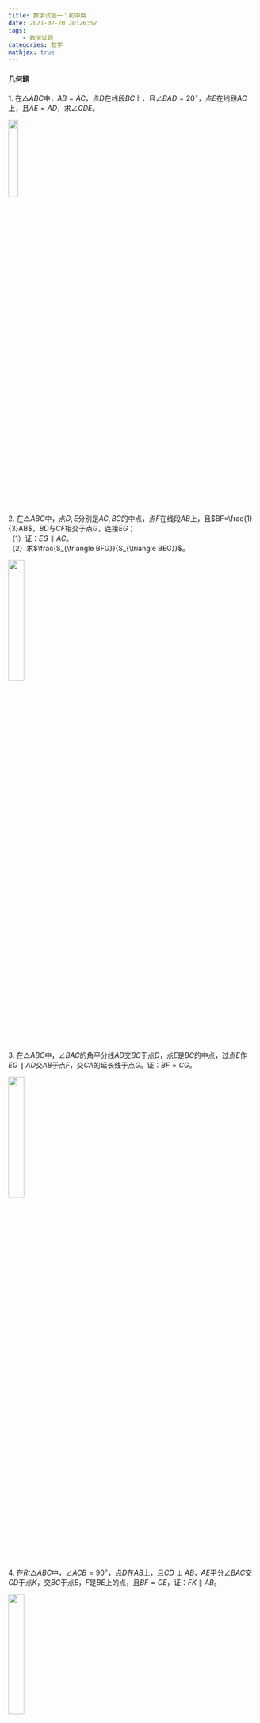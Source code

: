 ```yaml
---
title: 数学试题一：初中篇
date: 2021-02-20 20:26:52
tags:
    - 数学试题
categories: 数学
mathjax: true
---
```


#### 几何题
$1.$ 在$\triangle ABC$中，$AB=AC$，点$D$在线段$BC$上，且$\angle BAD = 20^\circ$，点$E$在线段$AC$上，且$AE = AD$，求$\angle CDE$。

<img src="https://cdn.jsdelivr.net/gh/gamersover/hexo_blog_assets@main/数学试题1/xxx.3m0ztdhm7mo0.png" width="20%">
<!--more-->

$2.$ 在$\triangle ABC$中，点$D,E$分别是$AC,BC$的中点，点$F$在线段$AB$上，且$BF=\frac{1}{3}AB$，$BD$与$CF$相交于点$G$，连接$EG$； <br/>
（1）证：$EG \parallel AC$。 <br/>
（2）求$\frac{S_{\triangle BFG}}{S_{\triangle BEG}}$。

<img src="https://cdn.jsdelivr.net/gh/gamersover/hexo_blog_assets@main/数学试题1/xxx.3yab6h8om400.png" width="25%">

$3.$ 在$\triangle ABC$中，$\angle BAC$的角平分线$AD$交$BC$于点$D$，点$E$是$BC$的中点，过点$E$作$EG \parallel AD$交$AB$于点$F$，交$CA$的延长线于点$G$。证：$BF = CG$。

<img src="https://cdn.jsdelivr.net/gh/gamersover/hexo_blog_assets@main/数学试题1/xxx.5624mi9lzn40.png" width="25%">

$4.$ 在$Rt\triangle ABC$中，$\angle ACB = 90^\circ$，点$D$在$AB$上，且$CD \perp AB$，$AE$平分$\angle BAC$交$CD$于点$K$，交$BC$于点$E$，$F$是$BE$上的点，且$BF=CE$，证：$FK \parallel AB$。

<img src="https://cdn.jsdelivr.net/gh/gamersover/hexo_blog_assets@main/数学试题1/xxx.1znoa8xpzv28.png" width="25%">

$5.$ $EFGH$是正方形$ABCD$的内接四边形，其中点$E,F,G,H$分别在线段$AB,BC,CD,DA$中，$\angle BEG,\angle CFH$都是锐角，已知$EG=3,FH=4$，四边形$EFGH$的面积为$5$，求正方形$ABCD$的面积。

<img src="https://cdn.jsdelivr.net/gh/gamersover/hexo_blog_assets@main/数学试题1/xxx.4oasv01zcqw0.png" width="25%">

$6.$ 平行四边形$ABCD$中，$BC=2AB$，$M$是$AD$的中点，点$E$在$AB$上，且$CE \perp AB$，求$\angle DME : \angle AEM$。

<img src="https://cdn.jsdelivr.net/gh/gamersover/hexo_blog_assets@main/数学试题1/xxx.6va1qkqldsk0.png" width="30%">

$7.$ 矩形$ABCD$中，$AB=a,BC=b$，点$E,F$分别在$AB,BC$上，定义$S_1=S_{\triangle DAE},S_2=S_{\triangle CDF},S_3=S_{\triangle BEF},S_4=S_{\triangle DEF}$，如果$S_1=S_2=\frac{1}{2} (S_3 + S_4)$，求$S_4$（用$a,b$表示）。

<img src="https://cdn.jsdelivr.net/gh/gamersover/hexo_blog_assets@main/数学试题1/xxx.2f4ooc66bjk0.png" width="25%">

$8.$ 平行四边形$ABCD$中，$M$是$BC$的中点，且$AM=9,BD=12,AD=10$，求平行四边形$ABCD$的面积。

<img src="https://cdn.jsdelivr.net/gh/gamersover/hexo_blog_assets@main/数学试题1/No.8.png" width="25%">

$9.$ 平行四边形$ABCD$中，$AB=5,AD=8$，$\angle BAD,\angle ADC$的角平分线分别交$BC$于点$E,F$，求$EF$。

<img src="https://cdn.jsdelivr.net/gh/gamersover/hexo_blog_assets@main/数学试题1/截屏2021-11-16-下午1.05.36.4k5j37rkpkm0.png" width="30%">

$10.$ $\triangle ABC$是$\bigodot O$的内接三角形，且$AC=BC$，点$D$在$\bigodot O$上，延长$DA$至点$E$，使$CE=CD$；<br/>
（1）证：$AE=BD$。 <br/>
（2）若$AC \perp BC$，证：$AD+BD = \sqrt 2 CD$。

<img src="https://cdn.jsdelivr.net/gh/gamersover/hexo_blog_assets@main/数学试题1/截屏2021-11-16-下午1.39.17.5mu0amvppwg0.png" width="25%">

$11.$ 在三角形$ABC$中，点$O$是$AC$上的一个动点，过点$O$作直线$MN \parallel BC$，设$MN$交$\triangle BCA$的角平分线于点$E$，交$\triangle BCA$的外角平行线于点$F$；<br/>
（1）证：$OE=OF$。<br/>
（2）点$O$在何处时，四边形$AECF$是矩形？<br/>
（3）若$AC$上存在点$O$使四边形$AECF$是正方形，且$\frac{AE}{BC} = \frac{\sqrt 6}{2} $，求$\angle B$的大小。

<img src="https://cdn.jsdelivr.net/gh/gamersover/hexo_blog_assets@main/数学试题1/截屏2021-11-16-下午1.57.58.46n7smzyjp00.png" width="30%">

$12.$ 三角形$ABC$中，$AB=5,AC=3$，$D$为$BC$的中点，$AD=2$，求$BC$的长。

<img src="https://cdn.jsdelivr.net/gh/gamersover/hexo_blog_assets@main/数学试题1/xxx.41jnicx25vo.png" width="40%">

$13.$ $Rt\triangle ABC$中，$\angle C = 90^\circ$，点$M$是$BC$的中点，点$D$在$AB$上，$MD \perp AB$，证：$AC^2 + BD^2 = AD^2$。

<img src="https://cdn.jsdelivr.net/gh/gamersover/hexo_blog_assets@main/数学试题1/xxx.6w6n19d0ayo0.png" width="30%">

$14.$ 在$\triangle ABC$中，$AB=AC$，点$P$是$BC$上一点，证：$PA^2 + PB\cdot PC = AB^2$。

<img src="https://cdn.jsdelivr.net/gh/gamersover/hexo_blog_assets@main/数学试题1/xxx.4gb6s2x5av00.png" width="20%">

$15.$ 点$P$是$\triangle ABC$内一点，$PD \perp AB$于点$D$，$PE \perp BC$于点$E$，$PF \perp AC$于点$F$，证：$AD^2 + BE^2 + CF^2 = AF^2 + BD^2 + CE^2$。

<img src="https://cdn.jsdelivr.net/gh/gamersover/hexo_blog_assets@main/数学试题1/xxx.4xk3omzsyuk0.png" width="22%">

$16.$ 在$\triangle ABC$中，$BD \perp AC$于点$D$，$CE \perp AB$于点$E$，点$F$在$BD$上，且$BF=AC$，点$G$在$CE$的延长线上，且$CG = AB$，证：$AG \perp AF$。

<img src="https://cdn.jsdelivr.net/gh/gamersover/hexo_blog_assets@main/数学试题1/xxx.16zyvh2in0u8.png" width="25%">

$17.$ 在等腰$Rt \triangle ABC$中，$\angle A = 90^\circ$，$\angle ABC$的角平分线$BD$交$AC$于点$D$，点$E$在$BC$上，且$\angle CDE = 45^\circ$，连接$AE$，证：$AE \perp BD$。

<img src="https://cdn.jsdelivr.net/gh/gamersover/hexo_blog_assets@main/数学试题1/xxx.4qnvhgvls6q0.png" width="30%">

$18.$ 点$E$为平行四边形$ABCD$的边$BC$上一动点，$DE$交直线$AB$于点$F$，连接$AE,CF$；<br/>
（1）$\triangle ABE$与$\triangle CEF$的面积有何关系？ <br/>
（2）若$E$在$CB$的延长线上，（1）的结论依然成立吗？

<img src="https://cdn.jsdelivr.net/gh/gamersover/hexo_blog_assets@main/数学试题1/xxx.3k8ehmsk8s40.png" width="60%">

$19.$ $\triangle ABC$中，$AB=5,AC=11$，$\triangle BAC$的角平分线$AD$交$BC$于点$D$，点$E$为$BC$的中点，过点$E$作$EF \parallel AD$交$AC$于点$F$，求$CF$的长。

<img src="https://cdn.jsdelivr.net/gh/gamersover/hexo_blog_assets@main/数学试题1/xxx.3524gyskygc0.png" width="35%">

$20.$ 在$\triangle ABC$中，点$E$在$AB$上，$AE:EB=1:3$，点$D$在$BC$上，$BD:DC=2:1$，$AD$与$CE$相交于点$F$，则$\frac{EF}{FC} + \frac{AF}{FD}$的值为？

<img src="https://cdn.jsdelivr.net/gh/gamersover/hexo_blog_assets@main/数学试题1/xxx.42x3wpnk5tw0.png" width="20%">

$21.$ 在$\triangle ABC$中，$AB > AC$，$AD$平分$\angle BAC$且交$BC$于点$D$，$EF \perp AD$交$AB$于点$E$，交$AC$于点$F$，交$AD$于点$G$，交$BC$的延长线于点$M$，证：$\angle M = \frac{1}{2} (\angle ACB - \angle B)$。

<img src="https://cdn.jsdelivr.net/gh/gamersover/hexo_blog_assets@main/数学试题1/xxx.roypk736hnk.png" width="30%">

$22.$ 在$\triangle ABC$中，$AD$是$\angle BAC$的角平分线且交$BC$于点$D$，若$AB + BD = 25, AC - CD = 4$，则$AD$为多少？

<img src="https://cdn.jsdelivr.net/gh/gamersover/hexo_blog_assets@main/数学试题1/xxx.1h14ukokk8kg.png" width="25%">

$23.$ 如图，在$\triangle ABC$中，$DE \parallel FG \parallel BC$，$GI \parallel EF \parallel AB$，若$S_{\triangle ADE} = 20, S_{\triangle EFG} = 45, S_{\triangle GIC} = 80$，则$S_{\triangle ABC}$是多少？

<img src="https://cdn.jsdelivr.net/gh/gamersover/hexo_blog_assets@main/数学试题1/xxx.j0fthnbfyds.png" width="25%">

$24.$ 在梯形$ABCD$中，$AD \parallel BC$，$AC \perp BD$，已知$AD:BC=3:4$，则$BD:AC$的值为？

<img src="https://cdn.jsdelivr.net/gh/gamersover/hexo_blog_assets@main/数学试题1/xxx.7c4vqzqi4s00.png" width="25%">

$25.$ 如图，六边形$ABCDEF$由$6$个全等的正方形组成，正方形边长为$1$，过点$A$的一条直线分别与$ED,CD$交于$M,N$，若这个六边形在$MN$两侧的部分面积相等，则$EM$的长度是？

<img src="https://cdn.jsdelivr.net/gh/gamersover/hexo_blog_assets@main/数学试题1/xxx.2uagyymv2js0.png" width="25%">

$26.$ 正方形$ABCD$的边$AB=12$，点$E$在$CD$上，且$DE=5$，点$M$在$AE$上，且$EM=5$，过点$M$的线段$PQ \perp AE$分别交$AD,BC$于点$P,Q$，则$PM:MQ$为？

<img src="https://cdn.jsdelivr.net/gh/gamersover/hexo_blog_assets@main/数学试题1/xxx.1zk14p6fh4io.png" width="20%">

$27.$ $\triangle ABC$中，$AD$是$BC$边上的中线，点$F$在$AD$上，且$AF:FD=1:5$，连接$CF$并延交$AB$于点$E$，则$AE:EB$为？

<img src="https://cdn.jsdelivr.net/gh/gamersover/hexo_blog_assets@main/数学试题1/xxx.5nqei4ccgk80.png" width="25%">

$28.$ 在梯形$ABCD$中，$AD \parallel BC$，$EH \parallel BC$分别交$AB,BD,AC,CD$于点$E,F,G,H$，且$BC=a,AD=b (a > b)$，$AE:EB=3:2$，则$FG$为？

<img src="https://cdn.jsdelivr.net/gh/gamersover/hexo_blog_assets@main/数学试题1/xxx.4m5lt9o5llw0.png" width="25%">

$29.$ 设$P,M,N$分别是$\triangle ABC$的边$BC,CA,AB$上的点，且$AP,BM,CN$三线共点，证$\frac{AN}{NB} \cdot \frac{BP}{CP} = \frac{AM}{MC}$。

<img src="https://cdn.jsdelivr.net/gh/gamersover/hexo_blog_assets@main/数学试题1/xxx.6afk041ri8k0.png" width="25%">

$30.$ 已知$M,N$为$\triangle ABC$的边$BC$上的两点，且满足$BM=MN=NC$，一条平行于$AC$的直线分别交$AB,AM$和$AN$的延长线于点$D,E,F$，证$EF=3DE$。

<img src="https://cdn.jsdelivr.net/gh/gamersover/hexo_blog_assets@main/数学试题1/xxx.6b4yjboq9kc0.png" width="25%">

$31.$ 已知$\triangle ABC$和$\triangle A_1B_1C_1$均为正三角形，$BC$和$B_1C_1$的中点均为$D$，证$AA_1 \perp CC_1$。

<img src="https://cdn.jsdelivr.net/gh/gamersover/hexo_blog_assets@main/数学试题1/xxx.69nse9xmwjw0.png" width="25%">

$32.$ 如图，在$\triangle ABC$内部选取一点$P$，过点$P$作三条分别与$\triangle ABC$的三边平行的直线，这样所得的三角形$t_1,t_2,t_3$的面积分别为$4, 9, 49$，求$S_{\triangle ABC}$。

<img src="https://cdn.jsdelivr.net/gh/gamersover/hexo_blog_assets@main/数学试题1/xxx.5jhl4evm4f80.png" width="28%">

$33.$ 点$E$是四边形$ABCD$的对角线$BD$上一点，且$\angle BAC=\angle BDC=\angle DAE$，<br />
（1）证：$BE \cdot AD = CD \cdot AE$； <br/>
（2）猜想$\frac{BC}{DE}$可能等于哪两条线段之比？注：只需写出一组比？并证明你的猜想。

<img src="https://cdn.jsdelivr.net/gh/gamersover/hexo_blog_assets@main/数学试题1/xxx.1uetjkghwlcw.webp" width="26%">

$34.$ 在$\triangle ABC$中，$\angle BAC = 120^\circ$，$AD \perp BC$并交$BC$于点$D$，且$AB+BD=DC$，则$\angle C=$？

<img src="https://cdn.jsdelivr.net/gh/gamersover/hexo_blog_assets@main/数学试题1/xxx.6vwlh46f4700.png" width="35%">

$35.$ $BM$和$CM$分别是$\triangle ABC$的内角$ABC$和外角$ACD$的角平分线，$ME \parallel BC$交$AB$于点$E$，交$AC$于点$F$，证$EF = BE - CF$。

<img src="https://cdn.jsdelivr.net/gh/gamersover/hexo_blog_assets@main/数学试题1/xxx.gtyou5lzc0w.png" width="30%">

$36.$ 在等腰$\triangle ABC$中，$AB=AC$，点$D,E$在线段$BC$上，且$BD=DE=EC$，证$\angle BAD < \angle DAE$。

<img src="https://cdn.jsdelivr.net/gh/gamersover/hexo_blog_assets@main/数学试题1/xxx.5xgfxcyceb00.png" width="25%">

$37.$ 如图，已知$BE$是$\angle ABD$的角平分线，$CF$是$\angle ACD$的角平分线，$BE$与$CF$交于点$G$，若$\angle BDC=140^\circ,\angle BGC=110^\circ$，则$\angle A=$？

<img src="https://cdn.jsdelivr.net/gh/gamersover/hexo_blog_assets@main/数学试题1/xxx.1ta94gpijew0.png" width="25%">

$38.$ 已知$\angle xOy = 90^\circ$，点$A,B$分别在射线$Ox,Oy$上移动，$BE$是$\angle ABy$的角平分线，$BE$的反向延长线与$\angle OAB$的角平分线交于点$C$。试问$\angle ACB$的大小是否变化，如果保持不变，请证明；如果变化，请求出变化范围。

<img src="https://cdn.jsdelivr.net/gh/gamersover/hexo_blog_assets@main/数学试题1/xxx.5oz095olj500.png" width="30%">

$39.$ 点$D,F$分别是$\triangle ABC$的边$AB,AC$上的点，且$AD:DB=CF:FA=2:3$，$DF$延长线交$BC$的延长线于点$E$，则$EF:FD=$？

<img src="https://cdn.jsdelivr.net/gh/gamersover/hexo_blog_assets@main/数学试题1/xxx.6aev6uj85ns0.png" width="25%">

$40.$ 已知矩形$ABCD$的边长$AB=2,BC=3$，点$P$是$AD$边上的一动点，$Q$是$BC$边上的任意一点，连接$AQ,DQ$，过点$P$作$PE \parallel DQ$交$AQ$于点$E$，作$PF \parallel AQ$交$DQ$于点$F$，<br />
（1）设$AP$的长为$x$，试求$S_{\triangle PEF}$关于$x$的函数式，并求当$P$在何处时，$S_{\triangle PEF}$取最大值，最大值是多少？<br/>
（2）当$Q$在何处时，$\triangle ADQ$的周长最小？

<img src="https://cdn.jsdelivr.net/gh/gamersover/hexo_blog_assets@main/数学试题1/xxx.6frnpycvung0.png" width="25%">

$41.$ 在矩形$ABCD$中，点$E$为$AD$的中点，点$F$在$AB$上且$EF \perp EC$，连接$FC$，$(AB > AE)$， <br/>
（1）$\triangle AEF \sim \triangle ECF$成立吗？若成立，请证明；否则，请说明理由。 <br/>
（2）设$\frac{AB}{BC}=k$，是否存在这样的$k$使得$\triangle AEF \sim \triangle BCF$？若存在，证明之并求出$k$；否则，请说明理由。

<img src="https://cdn.jsdelivr.net/gh/gamersover/hexo_blog_assets@main/数学试题1/xxx.4zgtvz42r680.png" width="20%">

$42.$ 点$M$为$\triangle ABC$的边$BC$的中点，截线$PQ$分别交$AB,AM,AC$于点$P,N,Q$，求证$\frac{AB}{AP} + \frac{AC}{AQ} = 2\frac{AM}{AN}$。

<img src="https://cdn.jsdelivr.net/gh/gamersover/hexo_blog_assets@main/数学试题1/xxx.7i1yhmm04sw0.png" width="25%">

$43.$ 点$M$为正方形$ABCD$的边$AB$上一点，$BP \perp CM$于点$P$，$N$为$BC$上一点，且$BM=BN$，求证$PD \perp PN$。

<img src="https://cdn.jsdelivr.net/gh/gamersover/hexo_blog_assets@main/数学试题1/xxx.319r20rcagu0.png" width="25%">

$44.$ 四边形$ABCD$中，$AC,BD$相交于点$O$，过点$O$作$AB$的平行线分别交$AD,BC$以及$DC$的延长线于点$E,F,G$，求证$GO^2 = GE\cdot GF$。

<img src="https://cdn.jsdelivr.net/gh/gamersover/hexo_blog_assets@main/数学试题1/xxx.xtthc2o9eu8.png" width="30%">

$45. $ 在平行四边形$ABCD$中，$O_1,O_2,O_3$为$BD$上三点，且$BO_1=O_1O_2=O_2O_3=O_3D$，连接$AO_1$并延长交$BC$于点$E$，连接$EO_3$并延长交$AD$于点$F$，则$AD:FD=?$

<img src="https://cdn.jsdelivr.net/gh/gamersover/hexo_blog_assets@main/数学试题1/xxx.560r00h9b0k0.webp" width="30%">

$46. $ 在等腰直角三角形$BAC$中，$\angle A = 90^\circ$, $AB=1$，$E$为$AC$的中点，点$F$在$BC$上，且$EF \perp BE$，求$\triangle CEF$的面积。

<img src="https://cdn.jsdelivr.net/gh/gamersover/hexo_blog_assets@main/数学试题1/xxx.39wwblp9b6s0.webp" width="30%">

$47. $ 在梯形$ABCD$中，$AD \parallel BC$，$AB=DC=3$，点$P$是$BC$上一点，$PE \parallel AB$ 交$AC$与点$E$，$PF \parallel CD$交$BD$于点$F$，令$m=PE,n=PF,x=m+n$，那么当$P$在$BC$上移动时，$x$的值是否变化，如果变化，求出$x$的取值范围，否则，求出$x$的值，并说明理由。

<img src="https://cdn.jsdelivr.net/gh/gamersover/hexo_blog_assets@main/数学试题1/xxx.4ilp8rhcss80.webp" width="30%">

$48. $ 设点$P$是等边三角形$ABC$的边$BC$上任一点，连接$AP$并作$AP$的中垂线交$AB$与$AC$分别于点$M,N$，求证$BP\cdot PC=BM\cdot CN$。

<img src="https://cdn.jsdelivr.net/gh/gamersover/hexo_blog_assets@main/数学试题1/xxx.5yxwp9vkaxo0.webp" width="25%">

$49. $ 正方形$GEFD$内接于$\triangle ABC$，若$\angle C=90^\circ$，$AC=b,AB=c,BC=a$，则$AD:DE:EB=?$

<img src="https://cdn.jsdelivr.net/gh/gamersover/hexo_blog_assets@main/数学试题1/xxx.2rfrug3rl240.webp" width="32%">

$50. $ $\triangle ABC$中，$E,D$是边$BC$上两点，若$AD=AE$，$\angle BAD = \angle C$，$AC=6$，$CE=4$，则$BE=?$

<img src="https://cdn.jsdelivr.net/gh/gamersover/hexo_blog_assets@main/数学试题1/xxx.5w819kyc0eo0.webp" width="30%">

$51. $ $\triangle ABC$中，$F$是$AC$的中点，$DE$是$BC$的三等分点，$BF$分别交$AD,AE$于点$G,H$，则$BG:GH:HF=?$

<img src="https://cdn.jsdelivr.net/gh/gamersover/hexo_blog_assets@main/数学试题1/xxx.2lcovn91y680.webp" width="35%">

$52. $ $\triangle ABC$中，点$D,E,F$分别在边$AB,BC,CA$上，已知$S_{\triangle ABC} = 18, AD=4, BD=5, S_{\triangle ABE}=S_{DBEF}$，则$S_{\triangle ABE}=?$

<img src="https://cdn.jsdelivr.net/gh/gamersover/hexo_blog_assets@main/数学试题1/xxx.15nmfbydi5eo.webp" width="30%">

$53. $ 在四边形$ABCD$中，$AB=CD$，但不平行，点$M,N$分别是$AD,BC$的中点，$NM$的延长线与$BA,CD$的延长线分别交于点$P,Q$，求证$\angle APM = \angle DQM$。

<img src="https://cdn.jsdelivr.net/gh/gamersover/hexo_blog_assets@main/数学试题1/xxx.75mtzlzqzgg0.webp" width="20%">

$54. $ 在等腰$\triangle ABC$中，$AB=AC, AM \parallel BC$，且$AM=\frac{1}{2}AC$，点$D$在$AB$上，$AD=\frac{1}{4}AB$，延长$MD$至$N$，使得$DM=DN$，连接$AN,BN$，证明$AN \perp BN$。

<img src="https://cdn.jsdelivr.net/gh/gamersover/hexo_blog_assets@main/数学试题1/xxx.18lypfnsq4qo.webp" width="26%">

$55. $ 直角$\triangle ABC$中，$\angle C = 90^\circ$，作$BN \perp BC, BN=AN, BD=\frac{1}{4}BA$，连接$ND$至点$M$，使得$MD=ND$，<br />
（1）证明$BM \perp AB$；<br />
（2）$M$点于$BC$的垂直平分线有何位置关系，为什么？

<img src="https://cdn.jsdelivr.net/gh/gamersover/hexo_blog_assets@main/数学试题1/xxx.i9nnsgjmt6o.webp" width="17%">

$56. $ 在正方形$ABCD$中，点$E$在$CB$的延长线上，点$F$在$BA$的延长线上，且$AF=CE$，点$P$是$\triangle EFB$中$\angle FEB, \angle FBE$两个外角平分线的交点，证明$DP=DF$。

<img src="https://cdn.jsdelivr.net/gh/gamersover/hexo_blog_assets@main/数学试题1/xxx.3nkmkp7zsui0.webp" width="19%">

$57. $ 在平面直角坐标系中，抛物线$y=ax^2+2ax-b$与$x$轴交于$A,B$两点，与$y$轴的正半轴交于$C$点，且$A(-4,0), OC=2OB$，<br />
（1）求$a,b$的值； <br/>
（2）点$T$为其顶点，$L$为抛物线上一动点，且$MN=\frac{2}{3}LN$（点$M,N,L$按逆时针顺序），当点$L$在抛物线上运动时，直线$AM,TL$是否存在某种未知关系，若存在，请证明；若不存在，请说明理由。

<img src="https://cdn.jsdelivr.net/gh/gamersover/hexo_blog_assets@main/数学试题1/xxx.5riktwc847o0.webp" width="27%">

$58. $ 在菱形$ABCD$与菱形$BEFG$中，且$\angle ABC=\angle BEF=60^o$，$A,B,E$在同一条直线上， <br/>
（1）点$P$是线段$DF$的中点，连接$PG,PC$，探究$PG$与$PC$的位置和数量关系？$\frac{PG}{PC}$的值； <br/>
（2）如果将$BEFG$绕点$B$顺时针旋转，使$BF$与菱形$ABCD$边$AB$在同一条直线上，原条件不变，则（1）中的结论是否依然成立？为什么？

<img src="https://cdn.jsdelivr.net/gh/gamersover/hexo_blog_assets@main/数学试题1/xxx.3fz3dxfw44w0.webp" width="60%">

$59. $ 如果，直角梯形$ABCD$中，$AB \parallel CD, \angle A = 90^o, CD=3, AD=4, \tan B = 2$，过点$C$作$CH \perp AB$，点$P$为线段$AD$上一动点，直线$PM \parallel AB$分别交$BC,CH$于点$M,Q$，以$PM$为斜边向右作等腰直角三角形$PMN$，直线$MN$交$AB$与点$E$，直线$PN$交$AB$于点$F$，设$PD$的长为$x$，$EF$的长为$y$；<br/>
（1）求$PM$的长；<br/>
（2）求$y$与$x$的函数关系及自变量$x$的取值范围；<br/>
（3）当点$E$在线段$AH$上时，求$x$的取值范围。

<img src="https://cdn.jsdelivr.net/gh/gamersover/hexo_blog_assets@main/数学试题1/xxx.6gcxdmgdi280.webp" width="25%">

$60. $ 点$A,B$分别是两条平行线$m,n$上的任意两点，在直线$n$上找一点$C$，使得$BC=kAB$，连接$AC$，在线段$AC$上任取一点$E$，作$\angle BEF = \angle ABC$，$EF$交直线$m$于点$F$，<br/>
（1）当$k=1$时，探究线段$EF$与$EB$的关系，并加以说明；<br/>
（2）若$\angle ABC=90^\circ, k \ne 1$，探究线段$EF$与$EB$的关系。

<img src="https://cdn.jsdelivr.net/gh/gamersover/hexo_blog_assets@main/数学试题1/xxx.5cx6af6nsqc0.webp" width="35%">


$61. $ 如图，$E$是正方形$ABCD$的边$BC$上一点，$AF$平分$\angle EAD$交$CD$于点$F$，求证$AE = BE + DF$。

<img src="https://cdn.jsdelivr.net/gh/gamersover/hexo_blog_assets@main/数学试题1/xxx.7g67qj4kkjk0.webp" width="25%">

$62. $ 矩形$ABCD$中，$AD = a, AB = b$，要使$BC$边上至少存在一点$P$，使$\triangle ABP, \triangle APD, \triangle CDP$两两相似，则$\displaystyle \frac{a}{b}$的取值范围是？

$63. $ 如图，$AM$为$\angle BAD$的平分线，$CM$为$\angle BCD$的平分线，求证$\displaystyle \angle M = \frac{1}{2} (\angle B + \angle D)$。

<img src="https://cdn.jsdelivr.net/gh/gamersover/hexo_blog_assets@main/数学试题1/xxx.79d4yuzadps0.webp" width="25%">

$64. $ 如图，$ABCD$为矩形，$CD$的延长线上有一点$E$，连接$BE$，$BE$上有一点$G$，有$BD = DG, DG = GE$，求证$\angle DBA = 3 \angle EBA$。

<img src="https://cdn.jsdelivr.net/gh/gamersover/hexo_blog_assets@main/数学试题1/xxx.2h9e05me23m0.webp" width="35%">

$65. $ 在平行四边形$ABCD$中，$E$为$CD$上一点，$DE:EC = 2:3$，连接$AE,BE,BD$，且$AE,BD$交于点$F$，则$S_{\triangle EDF}: S_{\triangle EBF}: S_{\triangle ABF} = $？

<img src="https://cdn.jsdelivr.net/gh/gamersover/hexo_blog_assets@main/数学试题1/xxx.5qiu3sm5po80.webp" width="30%">

$66. $ 过$\triangle ABC$内任一点$P$，作$DE \parallel BC, HK \parallel AB, GF \parallel AC$，则$\displaystyle \frac{DE}{BC} + \frac{FG}{AC} + \frac{KH}{AB}=$？

<img src="https://cdn.jsdelivr.net/gh/gamersover/hexo_blog_assets@main/数学试题1/xxx.6irrt5m3fjk0.webp" width="30%">

$67. $ $\triangle ABC$中，$\angle ABC = 45^\circ$，$AD$是$\angle BAC$的平分线，$EF$垂直平分$AD$交$BC$延长线于$F$，则$\angle CAF=$？

<img src="https://cdn.jsdelivr.net/gh/gamersover/hexo_blog_assets@main/数学试题1/xxx.5v1li1s6cqg0.webp" width="30%">

$68. $ 在锐角三角形中，三个内角度数都是质数，则$3$个内角大小为？

#### 代数题
$1. $ 当关于$x$的方程$rx^2 + (r+2)^2x + r - 1 = 0$有且仅有整数根时，求$r$的值。

$2. $ 已知$\frac{1}{4}(b-c)^2 = (a-b)(c-a)$，且$a \ne 0$，则$\displaystyle \frac{b+c}{a}=$？

$3. $ 已知$x + y + z=0$，则$\displaystyle \frac{1}{y^2+z^2-x^2} + \frac{1}{z^2+x^2-y^2} + \frac{1}{x^2+y^2-z^2}=$？

$4. $ 已知$\displaystyle \frac{x}{m} + \frac{y}{n} + \frac{z}{p} = 1$，$\displaystyle \frac{m}{x} + \frac{n}{y} + \frac{p}{z} = 0$，则$\displaystyle \frac{x^2}{m^2} + \frac{y^2}{n^2} + \frac{z^2}{p^2}=$？

$5. $ 已知$f(x) = ax^2 + bx + c (a \ne 0)$且$a,b,c$都为整数，$f(0),f(1)$都为奇数，求证：$f(x)=0$无整实根。